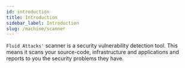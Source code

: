 ```yaml
---
id: introduction
title: Introduction
sidebar_label: Introduction
slug: /machine/scanner
---
```


`Fluid Attacks'` scanner is a
security vulnerability detection tool.
This means it scans your source-code,
infrastructure and applications
and reports to you
the security problems they have.
